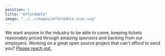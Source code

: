 ```yaml
---
position: 1
title: "Affordable"
image: "../../images/affordable-icon.svg"
---
```

We want anyone in the industry to be able to come, keeping tickets reasonably priced through amazing sponsors and backing from our employers. Working on a great open source project that can't afford to send you? [Please reach out.](mailto:sfvidtech@gmail.com)
